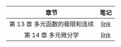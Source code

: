 | 章节 | 笔记 |
| :----------: | :----------: |
| 第 13 章 多元函数的极限和连续 | [link](13/) |
| 第 14 章 多元微分学 | [link](14/) |
